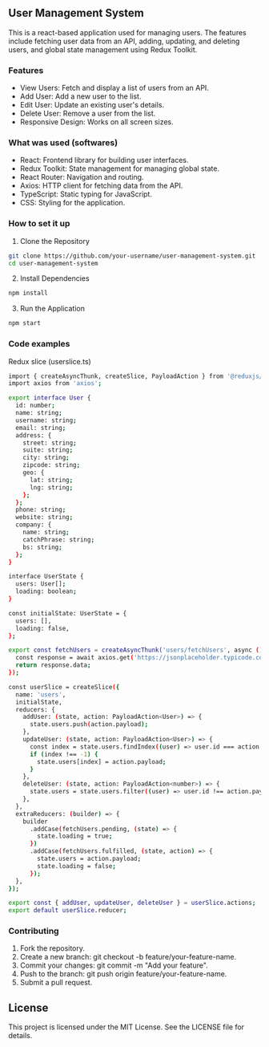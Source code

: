## User Management System

This is a react-based application used for managing users. The features include fetching user data from an API, adding, updating, and deleting users, and global state management using Redux Toolkit.

### Features
- View Users: Fetch and display a list of users from an API.
- Add User: Add a new user to the list.
- Edit User: Update an existing user's details.
- Delete User: Remove a user from the list.
- Responsive Design: Works on all screen sizes.

### What was used (softwares)
- React: Frontend library for building user interfaces.
- Redux Toolkit: State management for managing global state.
- React Router: Navigation and routing.
- Axios: HTTP client for fetching data from the API.
- TypeScript: Static typing for JavaScript.
- CSS: Styling for the application.

### How to set it up

1. Clone the Repository
```bash
git clone https://github.com/your-username/user-management-system.git
cd user-management-system
```
2. Install Dependencies
```bash
npm install
```
3. Run the Application
```bash
npm start
```

### Code examples
Redux slice (userslice.ts)
```bash
import { createAsyncThunk, createSlice, PayloadAction } from '@reduxjs/toolkit';
import axios from 'axios';

export interface User {
  id: number;
  name: string;
  username: string;
  email: string;
  address: {
    street: string;
    suite: string;
    city: string;
    zipcode: string;
    geo: {
      lat: string;
      lng: string;
    };
  };
  phone: string;
  website: string;
  company: {
    name: string;
    catchPhrase: string;
    bs: string;
  };
}

interface UserState {
  users: User[];
  loading: boolean;
}

const initialState: UserState = {
  users: [],
  loading: false,
};

export const fetchUsers = createAsyncThunk('users/fetchUsers', async () => {
  const response = await axios.get('https://jsonplaceholder.typicode.com/users');
  return response.data;
});

const userSlice = createSlice({
  name: 'users',
  initialState,
  reducers: {
    addUser: (state, action: PayloadAction<User>) => {
      state.users.push(action.payload);
    },
    updateUser: (state, action: PayloadAction<User>) => {
      const index = state.users.findIndex((user) => user.id === action.payload.id);
      if (index !== -1) {
        state.users[index] = action.payload;
      }
    },
    deleteUser: (state, action: PayloadAction<number>) => {
      state.users = state.users.filter((user) => user.id !== action.payload);
    },
  },
  extraReducers: (builder) => {
    builder
      .addCase(fetchUsers.pending, (state) => {
        state.loading = true;
      })
      .addCase(fetchUsers.fulfilled, (state, action) => {
        state.users = action.payload;
        state.loading = false;
      });
  },
});

export const { addUser, updateUser, deleteUser } = userSlice.actions;
export default userSlice.reducer;
```

### Contributing
1. Fork the repository.
2. Create a new branch: git checkout -b feature/your-feature-name.
3. Commit your changes: git commit -m "Add your feature".
4. Push to the branch: git push origin feature/your-feature-name.
5. Submit a pull request.

## License
This project is licensed under the MIT License. See the LICENSE file for details.
